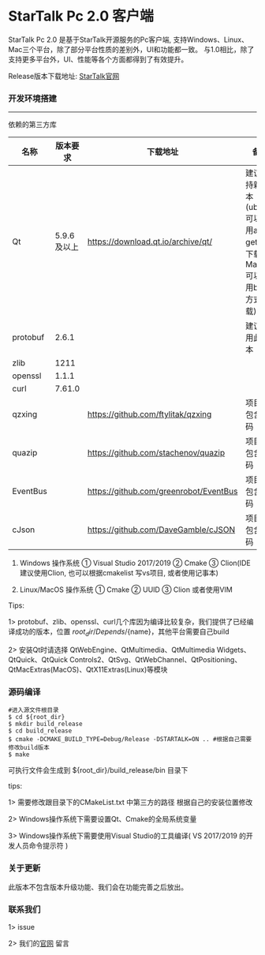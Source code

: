 **StarTalk Pc 2.0 客户端**
=====
StarTalk Pc 2.0 是基于StarTalk开源服务的Pc客户端, 支持Windows、Linux、Mac三个平台，除了部分平台性质的差别外，UI和功能都一致。
与1.0相比，除了支持更多平台外，UI、性能等各个方面都得到了有效提升。

Release版本下载地址: [StarTalk官网](https://im.qunar.com/#/download)

### 开发环境搭建 
___
依赖的第三方库

名称  | 版本要求  | 下载地址 | 备注
 ---- | ----- | ------ | ---
 Qt  | 5.9.6及以上 | https://download.qt.io/archive/qt/ | 建议保持新版本 (ubuntu可以使用apt-get方式下载、MacOS可以使用brew方式下载)
 protobuf  | 2.6.1 | | 建议使用此版本
 zlib | 1211 | | 
 openssl | 1.1.1 | | 
 curl | 7.61.0 | | 
 qzxing |  | https://github.com/ftylitak/qzxing | 项目中包含源码
 quazip |  | https://github.com/stachenov/quazip | 项目中包含源码
 EventBus |  | https://github.com/greenrobot/EventBus | 项目中包含源码
 cJson | | https://github.com/DaveGamble/cJSON | 项目中包含源码 
 
1. Windows 操作系统
 ① Visual Studio 2017/2019 
 ② Cmake
 ③ Clion(IDE建议使用Clion, 也可以根据cmakelist 写vs项目, 或者使用记事本)
 
2. Linux/MacOS 操作系统
 ① Cmake
 ② UUID
 ③ Clion 或者使用VIM
 
Tips: 

1> protobuf、zlib、openssl、curl几个库因为编译比较复杂，我们提供了已经编译成功的版本，位置 ${root_dir}/Depends/${name}，其他平台需要自己build

2> 安装Qt时请选择 QtWebEngine、QtMultimedia、QtMultimedia Widgets、QtQuick、QtQuick Controls2、QtSvg、QtWebChannel、QtPositioning、QtMacExtras(MacOS)、QtX11Extras(Linux)等模块 

### 源码编译

```
#进入源文件根目录
$ cd ${root_dir}
$ mkdir build_release
$ cd build_release
$ cmake -DCMAKE_BUILD_TYPE=Debug/Release -DSTARTALK=ON .. #根据自己需要修改build版本
$ make
```

可执行文件会生成到 ${root_dir}/build_release/bin 目录下

tips: 

1> 需要修改跟目录下的CMakeList.txt 中第三方的路径 根据自己的安装位置修改

2> Windows操作系统下需要设置Qt、Cmake的全局系统变量

3> Windows操作系统下需要使用Visual Studio的工具编译( VS 2017/2019 的开发人员命令提示符 )

### 关于更新

此版本不包含版本升级功能、我们会在功能完善之后放出。

### 联系我们
1> issue 

2> 我们的[官网](https://im.qunar.com/#/) 留言